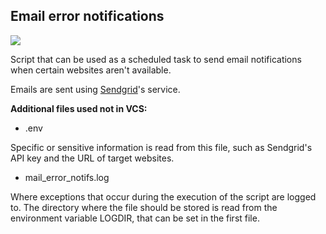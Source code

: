 ## Email error notifications
[![](https://github.com/Asta1986/email-error-notifications/actions/workflows/ci.yml/badge.svg)](https://github.com/Asta1986/email-error-notifications/actions/workflows/ci.yml)

Script that can be used as a scheduled task to send email notifications when certain websites aren't available.

Emails are sent using [Sendgrid](https://sendgrid.com)'s service.

**Additional files used not in VCS:**
- .env

Specific or sensitive information is read from this file, such as Sendgrid's API key and the URL of target websites.

- mail_error_notifs.log

Where exceptions that occur during the execution of the script are logged to.
The directory where the file should be stored is read from the environment variable LOGDIR, that can be set in the first file.
